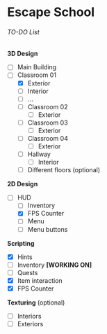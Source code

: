 # Escape School

###### TO-DO List
**3D Design**
- [ ]  Main Building
  - [ ] Classroom 01
    - [x]  Exterior
    - [ ]  Interior			
      - [ ]  ...
    - [ ] Classroom 02
      - [ ] Exterior
	- [ ] Classroom 03
      - [ ] Exterior
	- [ ] Classroom 04
      - [ ] Exterior	  
    - [ ] Hallway
      - [ ] Interior
    - [ ] Different floors (optional)
	
**2D Design**
- [ ] HUD
  - [ ] Inventory
  - [x] FPS Counter		
  - [ ] Menu
  - [ ] Menu buttons

**Scripting**
- [x] Hints
- [ ] Inventory **[WORKING ON]**
- [ ] Quests
- [x] Item interaction
- [x] FPS Counter

**Texturing** (optional)
- [ ] Interiors
- [ ] Exteriors